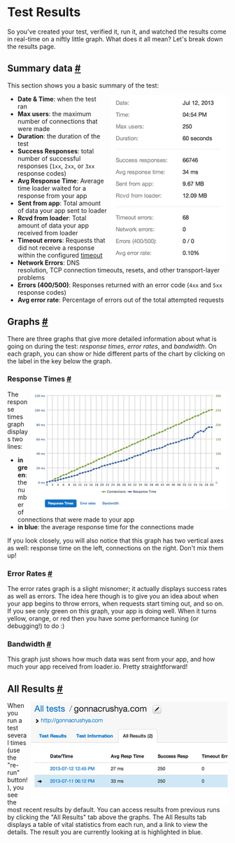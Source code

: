 # Test Results

So you've created your test, verified it, run it, and watched the results come in real-time on a niftly little graph. What does it all mean? Let's break down the results page.

## Summary data <a href="#summary-data" id="summary-data" class="mark">#</a>

This section shows you a basic summary of the test:

<img style="float: right;margin-left:7px;" src="../img/loaderio-results-summary.png" alt="Results Summary"/>

- **Date & Time**: when the test ran
- **Max users**: the maximum number of connections that were made
- **Duration**: the duration of the test
- **Success Responses**: total number of successful responses (`1xx`, `2xx`, or `3xx` response codes)
- **Avg Response Time**: Average time loader waited for a response from your app
- **Sent from app**: Total amount of data your app sent to loader
- **Rcvd from loader**: Total amount of data your app received from loader
- **Timeout errors**: Requests that did not receive a response within the configured [timeout][timeout]
- **Network Errors**: DNS resolution, TCP connection timeouts, resets, and other transport-layer problems
- **Errors (400/500)**: Responses returned with an error code (`4xx` and `5xx` response codes)
- **Avg error rate**: Percentage of errors out of the total attempted requests

## Graphs <a href="#graphs" id="graphs" class="mark">#</a>

There are three graphs that give more detailed information about what is going on during the test: *response times*, *error rates*, and *bandwidth*. On each graph, you can show or hide different parts of the chart by clicking on the label in the key below the graph.

### Response Times <a href="#graphs-response-times" id="graphs-response-times" class="mark">#</a>

<img style="float: right;margin-left:7px;" src="../img/loaderio-graph-response-times.png" alt="Response times graph"/>

The response times graph displays two lines:

- **in green**: the number of connections that were made to your app
- **in blue**: the average response time for the connections made

If you look closely, you will also notice that this graph has two vertical axes as well: response time on the left, connections on the right. Don't mix them up!

### Error Rates <a href="#graphs-error-rates" id="graphs-error-rates" class="mark">#</a>

The error rates graph is a slight misnomer; it actually displays success rates as well as errors. The idea here though is to give you an idea about when your app begins to throw errors, when requests start timing out, and so on. If you see only green on this graph, your app is doing well. When it turns yellow, orange, or red then you have some performance tuning (or debugging!) to do :)

### Bandwidth <a href="#graphs-bandwidth" id="graphs-bandwidth" class="mark">#</a>

This graph just shows how much data was sent from your app, and how much your app received from loader.io. Pretty straightforward!

## All Results <a href="#all-results" id="all-results" class="mark">#</a>

<img style="float: right;margin-left:7px;" src="../img/loaderio-all-results.png" alt="All Results"/>

When you run a test several times (use the "re-run" button!), you see the most recent results by default. You can access results from previous runs by clicking the "All Results" tab above the graphs. The All Results tab displays a table of vital statistics from each run, and a link to view the details. The result you are currently looking at is highlighted in blue.

<div id="spacer"></div>

[timeout]: creating.html#timeout-and-error
